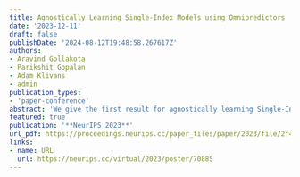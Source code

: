 ```yaml
---
title: Agnostically Learning Single-Index Models using Omnipredictors
date: '2023-12-11'
draft: false
publishDate: '2024-08-12T19:48:58.267617Z'
authors:
- Aravind Gollakota
- Parikshit Gopalan
- Adam Klivans
- admin
publication_types:
- 'paper-conference'
abstract: 'We give the first result for agnostically learning Single-Index Models (SIMs) with arbitrary monotone and Lipschitz activations. All prior work either held only in the realizable setting or required the activation to be known. Moreover, we only require the marginal to have bounded second moments, whereas all prior work required stronger distributional assumptions (such as anticoncentration or boundedness). Our algorithm is based on recent work by Gopalan et al. [2023] on omniprediction using predictors satisfying calibrated multiaccuracy. Our analysis is simple and relies on the relationship between Bregman divergences (or matching losses) and ℓp distances. We also provide new guarantees for standard algorithms like GLMtron and logistic regression in the agnostic setting.'
featured: true
publication: '**NeurIPS 2023**'
url_pdf: https://proceedings.neurips.cc/paper_files/paper/2023/file/2f46ef5725a8eca24f7f24a17955ad1a-Paper-Conference.pdf
links:
- name: URL
  url: https://neurips.cc/virtual/2023/poster/70885
---
```


